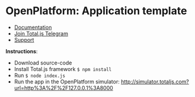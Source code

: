# OpenPlatform: Application template

- [Documentation](https://docs.totaljs.com/openplatform/)
- [Join Total.js Telegram](https://t.me/totaljs)
- [Support](https://www.totaljs.com/support/)

__Instructions__:

- Download source-code
- Install Total.js framework `$ npm install`
- Run `$ node index.js`
- Run the app in the OpenPlatform simulator: <http://simulator.totaljs.com?url=http%3A%2F%2F127.0.0.1%3A8000>

[license-image]: https://img.shields.io/badge/license-MIT-blue.svg?style=flat
[license-url]: license.txt
